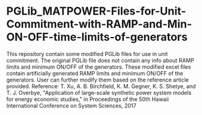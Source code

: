 # PGLib_MATPOWER-Files-for-Unit-Commitment-with-RAMP-and-Min-ON-OFF-time-limits-of-generators
This repository contain some modified PGLib files for use in unit commitment. The original PGLib file does not contain any info about RAMP limits and minimum ON/OFF of the generators. These modified excel files contain artificially generated RAMP limits and minimum ON/OFF of the generators. User can further modify them based on the reference article provided.
Reference: T. Xu, A. B. Birchfield, K. M. Gegner, K. S. Shetye, and T. J. Overbye, "Application of large-scale synthetic power system models for energy economic studies," in Proceedings of the 50th Hawaii International Conference on System Sciences, 2017
